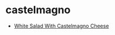 # castelmagno

 * [White Salad With Castelmagno Cheese](index/w/white-salad-with-castelmagno-cheese-232694.json)

